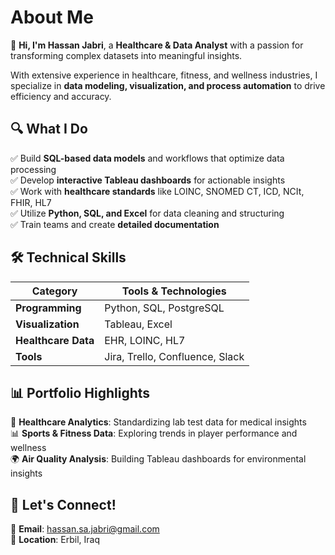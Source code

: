 # About Me

👋 **Hi, I'm Hassan Jabri**, a **Healthcare & Data Analyst** with a passion for transforming complex datasets into meaningful insights. 

With extensive experience in healthcare, fitness, and wellness industries, I specialize in **data modeling, visualization, and process automation** to drive efficiency and accuracy.

## 🔍 What I Do
✅ Build **SQL-based data models** and workflows that optimize data processing  
✅ Develop **interactive Tableau dashboards** for actionable insights  
✅ Work with **healthcare standards** like LOINC, SNOMED CT, ICD, NCIt, FHIR, HL7  
✅ Utilize **Python, SQL, and Excel** for data cleaning and structuring  
✅ Train teams and create **detailed documentation**  

## 🛠️ Technical Skills

| Category         | Tools & Technologies |
|-----------------|---------------------|
| **Programming** | Python, SQL, PostgreSQL |
| **Visualization** | Tableau, Excel |
| **Healthcare Data** | EHR, LOINC, HL7 |
| **Tools** | Jira, Trello, Confluence, Slack |

## 📊 Portfolio Highlights
🚀 **Healthcare Analytics**: Standardizing lab test data for medical insights  
📊 **Sports & Fitness Data**: Exploring trends in player performance and wellness  
🌍 **Air Quality Analysis**: Building Tableau dashboards for environmental insights  

## 🚀 Let's Connect!
📧 **Email**: [hassan.sa.jabri@gmail.com](mailto:hassan.sa.jabri@gmail.com)  
📍 **Location**: Erbil, Iraq  
